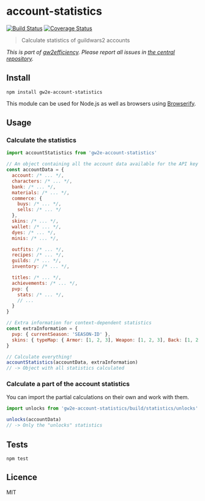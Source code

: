 # account-statistics

[![Build Status](https://img.shields.io/travis/gw2efficiency/account-statistics.svg?style=flat-square)](https://travis-ci.org/gw2efficiency/account-statistics)
[![Coverage Status](https://img.shields.io/codecov/c/github/gw2efficiency/account-statistics/master.svg?style=flat-square)](https://codecov.io/github/gw2efficiency/account-statistics)

> Calculate statistics of guildwars2 accounts

*This is part of [gw2efficiency](https://gw2efficiency.com). Please report all issues in [the central repository](https://github.com/gw2efficiency/issues/issues).*

## Install

```
npm install gw2e-account-statistics
```

This module can be used for Node.js as well as browsers using [Browserify](https://github.com/substack/browserify-handbook#how-node_modules-works).

## Usage

### Calculate the statistics

```js
import accountStatistics from 'gw2e-account-statistics'

// An object containing all the account data available for the API key
const accountData = {
  account: /* ... */,
  characters: /* ... */,
  bank: /* ... */,
  materials: /* ... */,
  commerce: {
    buys: /* ... */,
    sells: /* ... */
  },
  skins: /* ... */,
  wallet: /* ... */,
  dyes: /* ... */,
  minis: /* ... */,

  outfits: /* ... */,
  recipes: /* ... */,
  guilds: /* ... */,
  inventory: /* ... */,

  titles: /* ... */,
  achievements: /* ... */,
  pvp: {
    stats: /* ... */,
    // ...
  }
}

// Extra information for context-dependent statistics
const extraInformation = {
  pvp: { currentSeason: 'SEASON-ID' },
  skins: { typeMap: { Armor: [1, 2, 3], Weapon: [1, 2, 3], Back: [1, 2, 3] } }
}

// Calculate everything!
accountStatistics(accountData, extraInformation)
// -> Object with all statistics calculated
```

### Calculate a part of the account statistics

You can import the partial calculations on their own and work with them.

```js
import unlocks from 'gw2e-account-statistics/build/statistics/unlocks'

unlocks(accountData)
// -> Only the "unlocks" statistics
```

## Tests

```
npm test
```

## Licence

MIT
